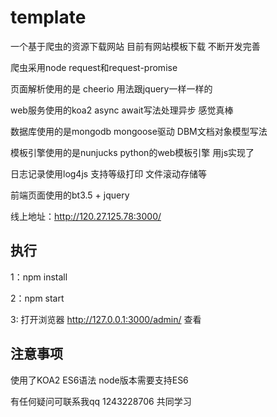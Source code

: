 # template
一个基于爬虫的资源下载网站 目前有网站模板下载 不断开发完善

爬虫采用node request和request-promise

页面解析使用的是 cheerio 用法跟jquery一样一样的

web服务使用的koa2 async await写法处理异步 感觉真棒

数据库使用的是mongodb mongoose驱动 DBM文档对象模型写法

模板引擎使用的是nunjucks python的web模板引擎 用js实现了

日志记录使用log4js  支持等级打印 文件滚动存储等

前端页面使用的bt3.5 + jquery

线上地址：http://120.27.125.78:3000/
## 执行
1：npm install

2：npm start

3: 打开浏览器 http://127.0.0.1:3000/admin/ 查看

## 注意事项

使用了KOA2 ES6语法 node版本需要支持ES6

有任何疑问可联系我qq 1243228706 共同学习



